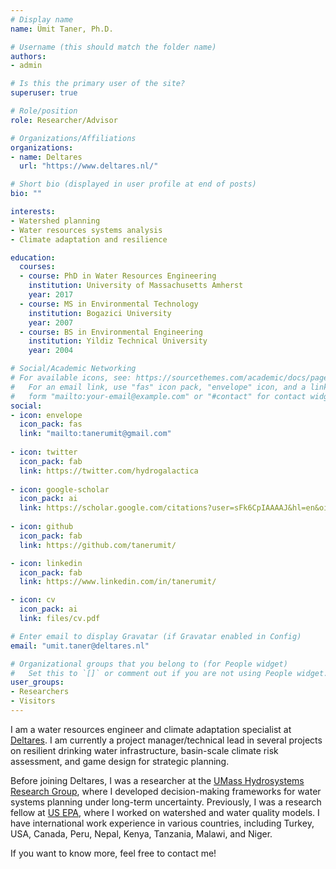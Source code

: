 ```yaml
---
# Display name
name: Ümit Taner, Ph.D.

# Username (this should match the folder name)
authors:
- admin

# Is this the primary user of the site?
superuser: true

# Role/position
role: Researcher/Advisor

# Organizations/Affiliations
organizations:
- name: Deltares
  url: "https://www.deltares.nl/"

# Short bio (displayed in user profile at end of posts)
bio: ""

interests:
- Watershed planning
- Water resources systems analysis
- Climate adaptation and resilience

education:
  courses:
  - course: PhD in Water Resources Engineering
    institution: University of Massachusetts Amherst
    year: 2017
  - course: MS in Environmental Technology
    institution: Bogazici University
    year: 2007
  - course: BS in Environmental Engineering
    institution: Yildiz Technical University
    year: 2004

# Social/Academic Networking
# For available icons, see: https://sourcethemes.com/academic/docs/page-builder/#icons
#   For an email link, use "fas" icon pack, "envelope" icon, and a link in the
#   form "mailto:your-email@example.com" or "#contact" for contact widget.
social:
- icon: envelope
  icon_pack: fas
  link: "mailto:tanerumit@gmail.com"
  
- icon: twitter
  icon_pack: fab
  link: https://twitter.com/hydrogalactica
  
- icon: google-scholar
  icon_pack: ai
  link: https://scholar.google.com/citations?user=sFk6CpIAAAAJ&hl=en&oi=ao
  
- icon: github
  icon_pack: fab
  link: https://github.com/tanerumit/

- icon: linkedin
  icon_pack: fab
  link: https://www.linkedin.com/in/tanerumit/

- icon: cv
  icon_pack: ai
  link: files/cv.pdf

# Enter email to display Gravatar (if Gravatar enabled in Config)
email: "umit.taner@deltares.nl"

# Organizational groups that you belong to (for People widget)
#   Set this to `[]` or comment out if you are not using People widget.
user_groups:
- Researchers
- Visitors
---
```


I am a water resources engineer and climate adaptation specialist at [Deltares](https://www.deltares.nl). I am currently a project manager/technical lead in several projects on resilient drinking water infrastructure, basin-scale climate risk assessment, and game design for strategic planning.  
 
Before joining Deltares, I was a researcher at the [UMass Hydrosystems Research Group](https://blogs.umass.edu/hydrosystems/), where I developed decision-making frameworks for water systems planning under long-term uncertainty. Previously, I was a research fellow at 
[US EPA](https://www.epa.gov/aboutepa/about-office-water), where I worked on watershed and water quality models. I have international work experience in various countries, including Turkey, USA, Canada, Peru, Nepal, Kenya, Tanzania, Malawi, and Niger.   

If you want to know more, feel free to contact me!